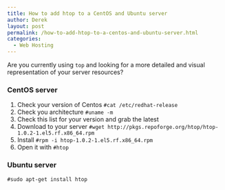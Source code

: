 ```yaml
---
title: How to add htop to a CentOS and Ubuntu server
author: Derek
layout: post
permalink: /how-to-add-htop-to-a-centos-and-ubuntu-server.html
categories:
  - Web Hosting
---
```


Are you currently using `top` and looking for a more detailed and visual representation of your server resources?

### CentOS server

1.  Check your version of Centos `#cat /etc/redhat-release`
2.  Check you architecture `#uname -m`
3.  Check this list for your version and grab the latest 
4.  Download to your server `#wget http://pkgs.repoforge.org/htop/htop-1.0.2-1.el5.rf.x86_64.rpm`
5.  Install `#rpm -i htop-1.0.2-1.el5.rf.x86_64.rpm`
6.  Open it with `#htop`

### Ubuntu server

`#sudo apt-get install htop`